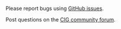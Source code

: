 Please report bugs using [GitHub issues](https://github.com/geodynamics/pylith_installer/issues).

Post questions on the [CIG community forum](https://community.geodynamics.org/c/pylith/).
